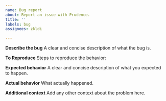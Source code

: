 ```yaml
---
name: Bug report
about: Report an issue with Prudence.
title: ''
labels: bug
assignees: zkldi

---
```


**Describe the bug**
A clear and concise description of what the bug is.

**To Reproduce**
Steps to reproduce the behavior:

**Expected behavior**
A clear and concise description of what you expected to happen.

**Actual behavior**
What actually happened.

**Additional context**
Add any other context about the problem here.
